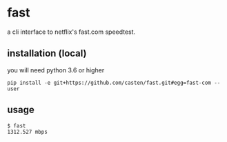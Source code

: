 # fast

a cli interface to netflix's fast.com speedtest.

## installation (local)

you will need python 3.6 or higher

```
pip install -e git+https://github.com/casten/fast.git#egg=fast-com --user
```

## usage

```bash
$ fast
1312.527 mbps
```
